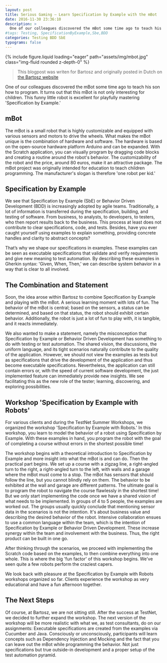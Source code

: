 ```yaml
---
layout: post
title: Serious Gaming – Learn Specification by Example with the mBot
date: 2016-11-30 23:36:10
description: >
  One of our colleagues discovered the mBot some time ago to teach his son how to program. It turns out that this mBot is not only interesting for children. This funny little robot is excellent for playfully mastering 'Specification by Example.'
#tags: Testing, SpecificationByExample,Sbe,BDD
categories: Testing BDD SbE
typograms: false
---
```


{% include figure.liquid loading="eager" path="assets/img/mbot.jpg" class="img-fluid rounded z-depth-0" %}

> This blogpost was writen for Bartosz and originally posted in Dutch on [the Bartosz website](https://www.bartosz.nl)

One of our colleagues discovered the mBot some time ago to teach his son how to program. It turns out that this mBot is not only interesting for children. This funny little robot is excellent for playfully mastering 'Specification by Example.'

## mBot

The mBot is a small robot that is highly customizable and equipped with various sensors and motors to drive the wheels. What makes the mBot unique is the combination of hardware and software. The hardware is based on the open-source hardware platform Arduino and can be expanded. With the Scratch application, you can visually program by dragging code blocks and creating a routine around the robot's behavior. The customizability of the robot and the price, around 80 euros, make it an attractive package. The mBot project was originally intended for education to teach children programming. The manufacturer's slogan is therefore 'one robot per kid.'

## Specification by Example

We see that Specification by Example (SbE) or Behavior Driven Development (BDD) is increasingly adopted by agile teams. Traditionally, a lot of information is transferred during the specification, building, and testing of software. From business, to analysts, to developers, to testers, who then report results back to the business. This process at least does not contribute to clear specifications, code, and tests. Besides, have you ever caught yourself using examples to explain something, providing concrete handles and clarity to abstract concepts?

That’s why we shape our specifications in examples. These examples can be seen as executable specifications that validate and verify requirements and give new meaning to test automation. By describing these examples in Gherkin syntax: 'Given, When, Then,' we can describe system behavior in a way that is clear to all involved.

## The Combination and Statement

Soon, the idea arose within Bartosz to combine Specification by Example and playing with the mBot. A serious learning moment with lots of fun. The behavior of the mBot is central; based on the sensors, a status can be determined, and based on that status, the robot should exhibit certain behavior. Additionally, the robot is just a lot of fun to play with, it is tangible, and it reacts immediately.

We also wanted to make a statement, namely the misconception that Specification by Example or Behavior Driven Development has something to do with testing or test automation. The shared vision, the discussions, the uniform language, and its tight scenarios naturally contribute to the quality of the application. However, we should not view the examples as tests but as specifications that drive the development of the application and thus become executable specifications. Nevertheless, the application can still contain errors or, with the speed of current software development, the just implemented feature can immediately provide new insights. We see facilitating this as the new role of the tester; learning, discovering, and exploring possibilities.

## Workshop 'Specification by Example with Robots'

For various clients and during the TestNet Summer Workshops, we organized the workshop 'Specification by Example with Robots.' In this workshop, you learn to model the behavior of a robot using Specification by Example. With these examples in hand, you program the robot with the goal of completing a course without errors in the shortest possible time!

The workshop begins with a theoretical introduction to Specification by Example and more insight into what the mBot is and can do. Then the practical part begins. We set up a course with a zigzag line, a right-angled turn to the right, a right-angled turn to the left, with walls and a garage where the mBot must come to a stop. The mBot has sensors that should follow the line, but you cannot blindly rely on them. The behavior to be exhibited at the wall and garage are different patterns. The ultimate goal is to program the robot to navigate the course flawlessly in the shortest time! But we only start implementing the code once we have a shared vision of what needs to be implemented. In groups of 4 to 5 people, the examples are worked out. The groups usually quickly conclude that mentioning sensor data in the scenarios is not the intention. It's about business value and describing the desired behavior of the robot. Intensive collaboration ensues to use a common language within the team, which is the intention of Specification by Example or Behavior Driven Development. These increase synergy within the team and involvement with the business. Thus, the right product can be built in one go.

After thinking through the scenarios, we proceed with implementing the Scratch code based on the examples, to then combine everything into one whole. This is where the big 'fun factor' of this workshop begins. We've seen quite a few robots perform the craziest capers.

We look back with pleasure at the Specification by Example with Robots workshops organized so far. Clients experience the workshop as very educational and have a fun afternoon together.

## The Next Steps

Of course, at Bartosz, we are not sitting still. After the success at TestNet, we decided to further expand the workshop. The next version of the workshop will be more realistic with what we, as test consultants, do on our assignments: Executable specifications are created from the examples via Cucumber and Java. Consciously or unconsciously, participants will learn concepts such as Dependency Injection and Mocking and the fact that you can leave out the mBot while programming the behavior. Not just specifications but true outside-in development and a proper setup of the test automation pyramid.
